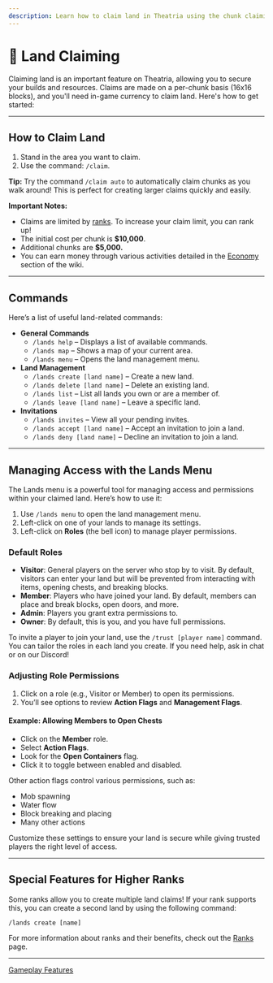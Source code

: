 ```yaml
---
description: Learn how to claim land in Theatria using the chunk claiming system.
---
```


# 🏡 Land Claiming

Claiming land is an important feature on Theatria, allowing you to secure your builds and resources. Claims are made on a per-chunk basis (16x16 blocks), and you'll need in-game currency to claim land. Here's how to get started:

***

## How to Claim Land

1. Stand in the area you want to claim.
2. Use the command: `/claim`.

**Tip:** Try the command `/claim auto` to automatically claim chunks as you walk around! This is perfect for creating larger claims quickly and easily.

**Important Notes:**

* Claims are limited by [ranks](ranks/). To increase your claim limit, you can rank up!
* The initial cost per chunk is **$10,000**.
* Additional chunks are **$5,000.**
* You can earn money through various activities detailed in the [Economy](economy/) section of the wiki.

***

## Commands

Here’s a list of useful land-related commands:

* **General Commands**
  * `/lands help` – Displays a list of available commands.
  * `/lands map` – Shows a map of your current area.
  * `/lands menu` – Opens the land management menu.
* **Land Management**
  * `/lands create [land name]` – Create a new land.
  * `/lands delete [land name]` – Delete an existing land.
  * `/lands list` – List all lands you own or are a member of.
  * `/lands leave [land name]` – Leave a specific land.
* **Invitations**
  * `/lands invites` – View all your pending invites.
  * `/lands accept [land name]` – Accept an invitation to join a land.
  * `/lands deny [land name]` – Decline an invitation to join a land.

***

## Managing Access with the Lands Menu

The Lands menu is a powerful tool for managing access and permissions within your claimed land. Here’s how to use it:

1. Use `/lands menu` to open the land management menu.
2. Left-click on one of your lands to manage its settings.
3. Left-click on **Roles** (the bell icon) to manage player permissions.

### Default Roles

* **Visitor**: General players on the server who stop by to visit. By default, visitors can enter your land but will be prevented from interacting with items, opening chests, and breaking blocks.
* **Member**: Players who have joined your land. By default, members can place and break blocks, open doors, and more.
* **Admin**: Players you grant extra permissions to.
* **Owner**: By default, this is you, and you have full permissions.

To invite a player to join your land, use the `/trust [player name]` command. You can tailor the roles in each land you create. If you need help, ask in chat or on our Discord!

### Adjusting Role Permissions

1. Click on a role (e.g., Visitor or Member) to open its permissions.
2. You’ll see options to review **Action Flags** and **Management Flags**.

#### Example: Allowing Members to Open Chests

* Click on the **Member** role.
* Select **Action Flags**.
* Look for the **Open Containers** flag.
* Click it to toggle between enabled and disabled.

Other action flags control various permissions, such as:

* Mob spawning
* Water flow
* Block breaking and placing
* Many other actions

Customize these settings to ensure your land is secure while giving trusted players the right level of access.

***

## Special Features for Higher Ranks

Some ranks allow you to create multiple land claims! If your rank supports this, you can create a second land by using the following command:

`/lands create [name]`

For more information about ranks and their benefits, check out the [Ranks](ranks/) page.

***

[Gameplay Features](./)
